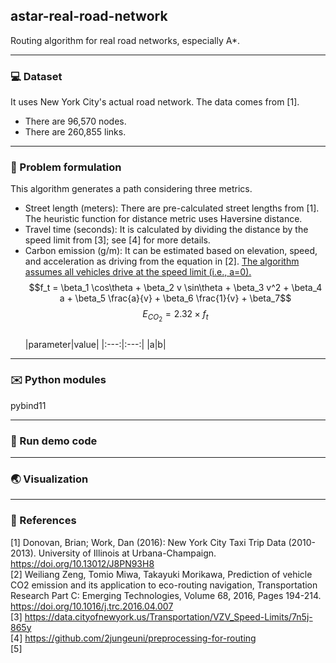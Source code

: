 ## astar-real-road-network
Routing algorithm for real road networks, especially A*.
***
### :computer: Dataset
It uses New York City's actual road network.
The data comes from [1].
- There are 96,570 nodes.
- There are 260,855 links.
***
### :memo: Problem formulation
This algorithm generates a path considering three metrics.
- Street length (meters): There are pre-calculated street lengths from [1]. The heuristic function for distance metric uses Haversine distance.
- Travel time (seconds): It is calculated by dividing the distance by the speed limit from [3]; see [4] for more details.
- Carbon emission (g/m): It can be estimated based on elevation, speed, and acceleration as driving from the equation in [2]. <ins>The algorithm assumes all vehicles drive at the speed limit (i.e., a=0).</ins>  
$$f_t = \beta_1 \cos\theta + \beta_2 v \sin\theta + \beta_3 v^2 + \beta_4 a + \beta_5 \frac{a}{v} + \beta_6 \frac{1}{v} + \beta_7$$
$$E_{CO_2} = 2.32 \times f_t$$  
|parameter|value|
|:---:|:---:|
|a|b|
***
### :envelope: Python modules
pybind11
***
### :runner: Run demo code
***
### :earth_asia: Visualization
***
### :pushpin: References
[1] Donovan, Brian; Work, Dan (2016): New York City Taxi Trip Data (2010-2013). University of Illinois at Urbana-Champaign. https://doi.org/10.13012/J8PN93H8  
[2] Weiliang Zeng, Tomio Miwa, Takayuki Morikawa,
Prediction of vehicle CO2 emission and its application to eco-routing navigation, Transportation Research Part C: Emerging Technologies,
Volume 68, 2016, Pages 194-214. https://doi.org/10.1016/j.trc.2016.04.007  
[3] https://data.cityofnewyork.us/Transportation/VZV_Speed-Limits/7n5j-865y  
[4] https://github.com/2jungeuni/preprocessing-for-routing  
[5]